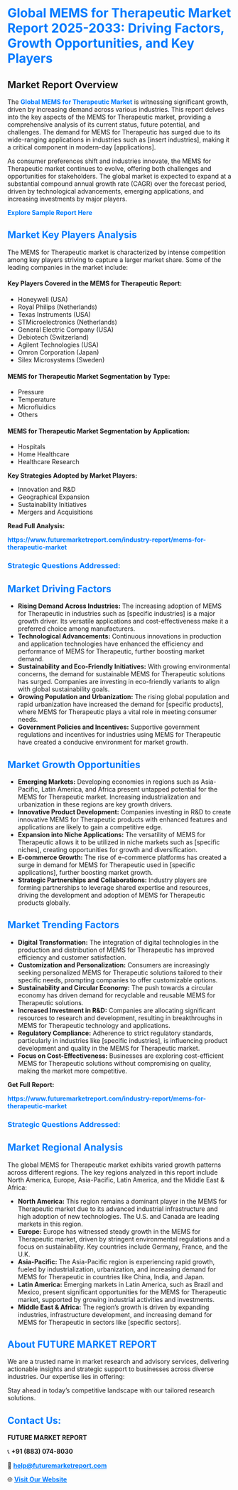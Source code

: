 <h1 style="color: #007BFF;">Global MEMS for Therapeutic Market Report 2025-2033: Driving Factors, Growth Opportunities, and Key Players</h1>

<section id="overview">
<h2>Market Report Overview</h2>
<p>The <a href="https://www.futuremarketreport.com/industry-report/mems-for-therapeutic-market" style="color: #007BFF; text-decoration: none;"><strong>Global MEMS for Therapeutic Market</strong></a> is witnessing significant growth, driven by increasing demand across various industries. This report delves into the key aspects of the MEMS for Therapeutic market, providing a comprehensive analysis of its current status, future potential, and challenges. The demand for MEMS for Therapeutic has surged due to its wide-ranging applications in industries such as [insert industries], making it a critical component in modern-day [applications].</p>
<p>As consumer preferences shift and industries innovate, the MEMS for Therapeutic market continues to evolve, offering both challenges and opportunities for stakeholders. The global market is expected to expand at a substantial compound annual growth rate (CAGR) over the forecast period, driven by technological advancements, emerging applications, and increasing investments by major players.</p>
</section>

<section id="overview">
<p><a href="https://www.futuremarketreport.com/request-sample/reportId=37199" style="color: #007BFF; text-decoration: none;"><strong>Explore Sample Report Here</strong></a></p>
</section>

<section id="key-players">
<h2 style="color: #007BFF;">Market Key Players Analysis</h2>
<p>The MEMS for Therapeutic market is characterized by intense competition among key players striving to capture a larger market share. Some of the leading companies in the market include:</p>
<h4>Key Players Covered in the MEMS for Therapeutic Report:</h4>
<ul><li>Honeywell (USA)</li><li>Royal Philips (Netherlands)</li><li>Texas Instruments (USA)</li><li>STMicroelectronics (Netherlands)</li><li>General Electric Company (USA)</li><li>Debiotech (Switzerland)</li><li>Agilent Technologies (USA)</li><li>Omron Corporation (Japan)</li><li>Silex Microsystems (Sweden)</li></ul>
<h4>MEMS for Therapeutic Market Segmentation by Type:</h4>
<ul><li>Pressure</li><li>Temperature</li><li>Microfluidics</li><li>Others</li></ul>

<h4>MEMS for Therapeutic Market Segmentation by Application:</h4>
<ul><li>Hospitals</li><li>Home Healthcare</li><li>Healthcare Research</li></ul>
<p><strong>Key Strategies Adopted by Market Players:</strong></p>
<ul>
<li>Innovation and R&D</li>
<li>Geographical Expansion</li>
<li>Sustainability Initiatives</li>
<li>Mergers and Acquisitions</li>
</ul>
</section>

<section>
<p><strong>Read Full Analysis: </strong></p><a href="https://www.futuremarketreport.com/industry-report/mems-for-therapeutic-market" style="color: #007BFF; text-decoration: none;"><strong>https://www.futuremarketreport.com/industry-report/mems-for-therapeutic-market</strong></a>
<h3 style="color: #007BFF;">Strategic Questions Addressed:</h3>
</section>

<section id="driving-factors">
<h2 style="color: #007BFF;">Market Driving Factors</h2>
<ul>
<li><strong>Rising Demand Across Industries:</strong> The increasing adoption of MEMS for Therapeutic in industries such as [specific industries] is a major growth driver. Its versatile applications and cost-effectiveness make it a preferred choice among manufacturers.</li>
<li><strong>Technological Advancements:</strong> Continuous innovations in production and application technologies have enhanced the efficiency and performance of MEMS for Therapeutic, further boosting market demand.</li>
<li><strong>Sustainability and Eco-Friendly Initiatives:</strong> With growing environmental concerns, the demand for sustainable MEMS for Therapeutic solutions has surged. Companies are investing in eco-friendly variants to align with global sustainability goals.</li>
<li><strong>Growing Population and Urbanization:</strong> The rising global population and rapid urbanization have increased the demand for [specific products], where MEMS for Therapeutic plays a vital role in meeting consumer needs.</li>
<li><strong>Government Policies and Incentives:</strong> Supportive government regulations and incentives for industries using MEMS for Therapeutic have created a conducive environment for market growth.</li>
</ul>
</section>

<section id="growth-opportunities">
<h2 style="color: #007BFF;">Market Growth Opportunities</h2>
<ul>
<li><strong>Emerging Markets:</strong> Developing economies in regions such as Asia-Pacific, Latin America, and Africa present untapped potential for the MEMS for Therapeutic market. Increasing industrialization and urbanization in these regions are key growth drivers.</li>
<li><strong>Innovative Product Development:</strong> Companies investing in R&D to create innovative MEMS for Therapeutic products with enhanced features and applications are likely to gain a competitive edge.</li>
<li><strong>Expansion into Niche Applications:</strong> The versatility of MEMS for Therapeutic allows it to be utilized in niche markets such as [specific niches], creating opportunities for growth and diversification.</li>
<li><strong>E-commerce Growth:</strong> The rise of e-commerce platforms has created a surge in demand for MEMS for Therapeutic used in [specific applications], further boosting market growth.</li>
<li><strong>Strategic Partnerships and Collaborations:</strong> Industry players are forming partnerships to leverage shared expertise and resources, driving the development and adoption of MEMS for Therapeutic products globally.</li>
</ul>
</section>

<section id="trending-factors">
<h2 style="color: #007BFF;">Market Trending Factors</h2>
<ul>
<li><strong>Digital Transformation:</strong> The integration of digital technologies in the production and distribution of MEMS for Therapeutic has improved efficiency and customer satisfaction.</li>
<li><strong>Customization and Personalization:</strong> Consumers are increasingly seeking personalized MEMS for Therapeutic solutions tailored to their specific needs, prompting companies to offer customizable options.</li>
<li><strong>Sustainability and Circular Economy:</strong> The push towards a circular economy has driven demand for recyclable and reusable MEMS for Therapeutic solutions.</li>
<li><strong>Increased Investment in R&D:</strong> Companies are allocating significant resources to research and development, resulting in breakthroughs in MEMS for Therapeutic technology and applications.</li>
<li><strong>Regulatory Compliance:</strong> Adherence to strict regulatory standards, particularly in industries like [specific industries], is influencing product development and quality in the MEMS for Therapeutic market.</li>
<li><strong>Focus on Cost-Effectiveness:</strong> Businesses are exploring cost-efficient MEMS for Therapeutic solutions without compromising on quality, making the market more competitive.</li>
</ul>
</section>

<section>
<p><strong>Get Full Report: </strong></p><a href="https://www.futuremarketreport.com/industry-report/mems-for-therapeutic-market" style="color: #007BFF; text-decoration: none;"><strong>https://www.futuremarketreport.com/industry-report/mems-for-therapeutic-market</strong></a>
<h3 style="color: #007BFF;">Strategic Questions Addressed:</h3>
</section>


<section id="regional-analysis">
<h2 style="color: #007BFF;">Market Regional Analysis</h2>
<p>The global MEMS for Therapeutic market exhibits varied growth patterns across different regions. The key regions analyzed in this report include North America, Europe, Asia-Pacific, Latin America, and the Middle East & Africa:</p>
<ul>
<li><strong>North America:</strong> This region remains a dominant player in the MEMS for Therapeutic market due to its advanced industrial infrastructure and high adoption of new technologies. The U.S. and Canada are leading markets in this region.</li>
<li><strong>Europe:</strong> Europe has witnessed steady growth in the MEMS for Therapeutic market, driven by stringent environmental regulations and a focus on sustainability. Key countries include Germany, France, and the U.K.</li>
<li><strong>Asia-Pacific:</strong> The Asia-Pacific region is experiencing rapid growth, fueled by industrialization, urbanization, and increasing demand for MEMS for Therapeutic in countries like China, India, and Japan.</li>
<li><strong>Latin America:</strong> Emerging markets in Latin America, such as Brazil and Mexico, present significant opportunities for the MEMS for Therapeutic market, supported by growing industrial activities and investments.</li>
<li><strong>Middle East & Africa:</strong> The region’s growth is driven by expanding industries, infrastructure development, and increasing demand for MEMS for Therapeutic in sectors like [specific sectors].</li>
</ul>
</section>

<footer>
<h2 style="color: #007BFF;">About FUTURE MARKET REPORT</h2>
<p>We are a trusted name in market research and advisory services, delivering actionable insights and strategic support to businesses across diverse industries. Our expertise lies in offering:</p>

<p>Stay ahead in today’s competitive landscape with our tailored research solutions.</p>

<h2 style="color: #007BFF;">Contact Us:</h2>
<p><strong>FUTURE MARKET REPORT</strong></p>
<p>📞 <strong>+91 (883) 074-8030</strong></p>
<p>📧 <strong><a href="mailto:help@futuremarketreport.com" style="color: #007BFF;">help@futuremarketreport.com</a></strong></p>
<p>🌐 <strong><a href="https://www.futuremarketreport.com/" style="color: #007BFF;">Visit Our Website</a></strong></p>
</footer>